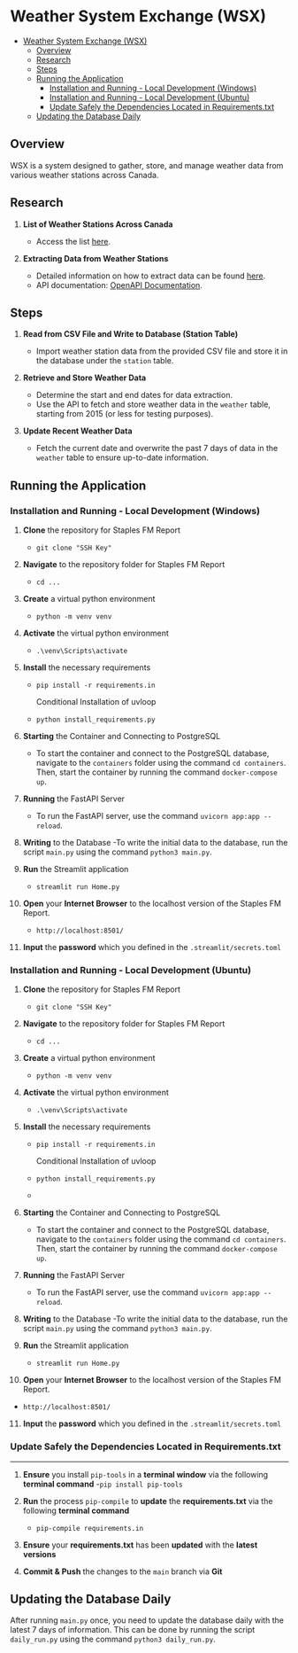 # Weather System Exchange (WSX)

- [Weather System Exchange (WSX)](#weather-system-exchange-wsx)
  - [Overview](#overview)
  - [Research](#research)
  - [Steps](#steps)
  - [Running the Application](#running-the-application)
    - [Installation and Running - Local Development (Windows)](#installation-and-running---local-development-windows)
    - [Installation and Running - Local Development (Ubuntu)](#installation-and-running---local-development-ubuntu)
    - [Update Safely the Dependencies Located in Requirements.txt](#update-safely-the-dependencies-located-in-requirementstxt)
  - [Updating the Database Daily](#updating-the-database-daily)

## Overview

WSX is a system designed to gather, store, and manage weather data from various weather stations across Canada.

## Research

1. **List of Weather Stations Across Canada**
   - Access the list [here](https://open.canada.ca/data/en/dataset/9764d6c6-3044-450c-ac5a-383cedbfef17/resource/dfe03c61-36f1-45f1-962f-76095fc62b1f).

2. **Extracting Data from Weather Stations**
   - Detailed information on how to extract data can be found [here](https://api.weather.gc.ca/#:~:text=GeoMet%2DOGC%2DAPI%20provides%20public,application%20programming%20interfaces%20(API)).
   - API documentation: [OpenAPI Documentation](https://api.weather.gc.ca/openapi?f=html#/).

## Steps

1. **Read from CSV File and Write to Database (Station Table)**
   - Import weather station data from the provided CSV file and store it in the database under the `station` table.

2. **Retrieve and Store Weather Data**
   - Determine the start and end dates for data extraction.
   - Use the API to fetch and store weather data in the `weather` table, starting from 2015 (or less for testing purposes).

3. **Update Recent Weather Data**
   - Fetch the current date and overwrite the past 7 days of data in the `weather` table to ensure up-to-date information.

## Running the Application

### Installation and Running - Local Development (Windows)

1. **Clone** the repository for Staples FM Report
   - `git clone "SSH Key"`

2. **Navigate** to the repository folder for Staples FM Report
   - `cd ...`

3. **Create** a virtual python environment
   - `python -m venv venv`

4. **Activate** the virtual python environment
   - `.\venv\Scripts\activate`

5. **Install** the necessary requirements
   - `pip install -r requirements.in`
  
      Conditional Installation of uvloop
   - `python install_requirements.py`


6. **Starting** the Container and Connecting to PostgreSQL
   - To start the container and connect to the PostgreSQL database, navigate to the `containers` folder using the command `cd containers`. Then, start the container by running the command `docker-compose up`.

7. **Running** the FastAPI Server
    - To run the FastAPI server, use the command `uvicorn app:app --reload`.
  
8. **Writing** to the Database
    -To write the initial data to the database, run the script `main.py` using the command `python3 main.py`.

9. **Run** the Streamlit application
   - `streamlit run Home.py`

10. **Open** your **Internet Browser** to the localhost version of the Staples FM Report.
    - `http://localhost:8501/`

11. **Input** the **password** which you defined in the `.streamlit/secrets.toml`

### Installation and Running - Local Development (Ubuntu)

1. **Clone** the repository for Staples FM Report
   - `git clone "SSH Key"`

2. **Navigate** to the repository folder for Staples FM Report
   - `cd ...`

3. **Create** a virtual python environment
   - `python -m venv venv`

4. **Activate** the virtual python environment
   - `.\venv\Scripts\activate`

5. **Install** the necessary requirements
   - `pip install -r requirements.in`
  
     Conditional Installation of uvloop

   - `python install_requirements.py`
   - 
6. **Starting** the Container and Connecting to PostgreSQL
   - To start the container and connect to the PostgreSQL database, navigate to the `containers` folder using the command `cd containers`. Then, start the container by running the command `docker-compose up`.

7. **Running** the FastAPI Server
    - To run the FastAPI server, use the command `uvicorn app:app --reload`.
  
8. **Writing** to the Database
    -To write the initial data to the database, run the script `main.py` using the command `python3 main.py`.

9. **Run** the Streamlit application
   - `streamlit run Home.py`

10. **Open** your **Internet Browser** to the localhost version of the Staples FM Report.

- `http://localhost:8501/`

11. **Input** the **password** which you defined in the `.streamlit/secrets.toml`



### Update Safely the Dependencies Located in Requirements.txt

---

1. **Ensure** you install `pip-tools` in a **terminal window** via the following **terminal command**
   -`pip install pip-tools`

2. **Run** the process `pip-compile` to **update** the **requirements.txt** via the following **terminal command**
   - `pip-compile requirements.in`

3. **Ensure** your **requirements.txt** has been **updated** with the **latest versions**

4. **Commit & Push** the changes to the `main` branch via **Git**

## Updating the Database Daily

After running `main.py` once, you need to update the database daily with the latest 7 days of information. This can be done by running the script `daily_run.py` using the command `python3 daily_run.py`.
